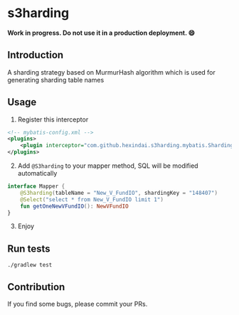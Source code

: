 s3harding
===

**Work in progress. Do not use it in a production deployment. 😄**

## Introduction

A sharding strategy based on MurmurHash algorithm which is used for generating sharding table names

## Usage

1. Register this interceptor

```xml
<!-- mybatis-config.xml -->
<plugins>
    <plugin interceptor="com.github.hexindai.s3harding.mybatis.ShardingInterceptor"/>
</plugins>
```

2. Add `@S3harding` to your mapper method, SQL will be modified automatically

```kotlin
interface Mapper {
    @S3harding(tableName = "New_V_FundIO", shardingKey = "148407")
    @Select("select * from New_V_FundIO limit 1")
    fun getOneNewVFundIO(): NewVFundIO
}
```

3. Enjoy

## Run tests

```shell script
./gradlew test
```

## Contribution

If you find some bugs, please commit your PRs.